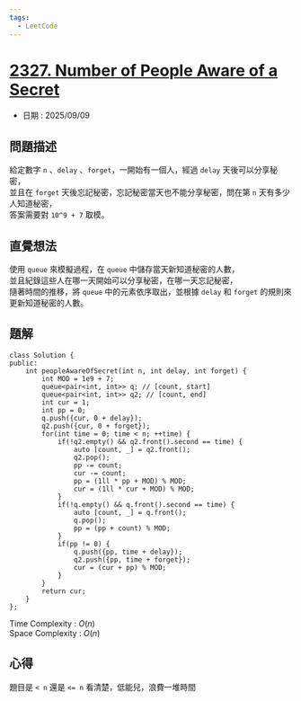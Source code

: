 ```yaml
---
tags:
  - LeetCode
---
```


# [2327. Number of People Aware of a Secret](https://leetcode.com/problems/number-of-people-aware-of-a-secret/description/)  

+ 日期 : 2025/09/09  

## 問題描述  

給定數字 `n` 、`delay` 、`forget`，一開始有一個人，經過 `delay` 天後可以分享秘密，  
並且在 `forget` 天後忘記秘密，忘記秘密當天也不能分享秘密，問在第 `n` 天有多少人知道秘密，  
答案需要對 `10^9 + 7` 取模。  

## 直覺想法  

使用 `queue` 來模擬過程，在 `queue` 中儲存當天新知道秘密的人數，  
並且紀錄這些人在哪一天開始可以分享秘密，在哪一天忘記秘密，  
隨著時間的推移，將 `queue` 中的元素依序取出，並根據 `delay` 和 `forget` 的規則來更新知道秘密的人數。  

## 題解  

```cpp=
class Solution {
public:
    int peopleAwareOfSecret(int n, int delay, int forget) {
        int MOD = 1e9 + 7;
        queue<pair<int, int>> q; // [count, start]
        queue<pair<int, int>> q2; // [count, end]
        int cur = 1;
        int pp = 0;
        q.push({cur, 0 + delay});
        q2.push({cur, 0 + forget});
        for(int time = 0; time < n; ++time) {
            if(!q2.empty() && q2.front().second == time) {
                auto [count, _] = q2.front();
                q2.pop();
                pp -= count;
                cur -= count;
                pp = (1ll * pp + MOD) % MOD;
                cur = (1ll * cur + MOD) % MOD;
            }
            if(!q.empty() && q.front().second == time) {
                auto [count, _] = q.front();
                q.pop();
                pp = (pp + count) % MOD;
            }
            if(pp != 0) {
                q.push({pp, time + delay});
                q2.push({pp, time + forget});
                cur = (cur + pp) % MOD;
            }
        }
        return cur;
    }
};
```

Time Complexity : $O(n)$  
Space Complexity : $O(n)$  

## 心得  

題目是 `< n` 還是 `<= n` 看清楚，低能兒，浪費一堆時間  
